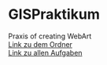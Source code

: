 # GISPraktikum
 Praxis of creating WebArt <br>
 [Link zu dem Ordner](https://github.com/ArthurErlich/GISPraktikum/tree/page/MainFolder) <br> 
 [Link zu allen Aufgaben](https://ArthurErlich.github.io/GISPraktikum/MainFolder/MainStartPage.html) <br>
